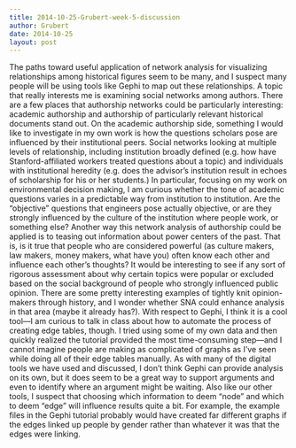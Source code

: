 ```yaml
---
title: 2014-10-25-Grubert-week-5-discussion
author: Grubert
date: 2014-10-25
layout: post
---
```

The paths toward useful application of network analysis for visualizing relationships among historical figures seem to be many, and I suspect many people will be using tools like Gephi to map out these relationships.  A topic that really interests me is examining social networks among authors. There are a few places that authorship networks could be particularly interesting: academic authorship and authorship of particularly relevant historical documents stand out. On the academic authorship side, something I would like to investigate in my own work is how the questions scholars pose are influenced by their institutional peers. Social networks looking at multiple levels of relationship, including institution broadly defined (e.g. how have Stanford-affiliated workers treated questions about a topic) and individuals with institutional heredity (e.g. does the advisor’s institution result in echoes of scholarship for his or her students.) In particular, focusing on my work on environmental decision making, I am curious whether the tone of academic questions varies in a predictable way from institution to institution. Are the “objective” questions that engineers pose actually objective, or are they strongly influenced by the culture of the institution where people work, or something else?
Another way this network analysis of authorship could be applied is to teasing out information about power centers of the past. That is, is it true that people who are considered powerful (as culture makers, law makers, money makers, what have you) often know each other and influence each other’s thoughts? It would be interesting to see if any sort of rigorous assessment about why certain topics were popular or excluded based on the social background of people who strongly influenced public opinion. There are some pretty interesting examples of tightly knit opinion-makers through history, and I wonder whether SNA could enhance analysis in that area (maybe it already has?).
With respect to Gephi, I think it is a cool tool—I am curious to talk in class about how to automate the process of creating edge tables, though. I tried using some of my own data and then quickly realized the tutorial provided the most time-consuming step—and I cannot imagine people are making as complicated of graphs as I’ve seen while doing all of their edge tables manually. As with many of the digital tools we have used and discussed, I don’t think Gephi can provide analysis on its own, but it does seem to be a great way to support arguments and even to identify where an argument might be waiting. Also like our other tools, I suspect that choosing which information to deem “node” and which to deem “edge” will influence results quite a bit. For example, the example files in the Gephi tutorial probably would have created far different graphs if the edges linked up people by gender rather than whatever it was that the edges were linking.
